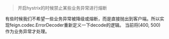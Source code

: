 > 开启hystrix的时候禁止某些业务异常进行熔断


有些时候我们不希望一些业务异常被降级或熔断，而是直接抛出到客户端。所以实现feign.codec.ErrorDecoder重新定义一下decode的逻辑。
当前将[400, 500) 作为业务异常才处理。